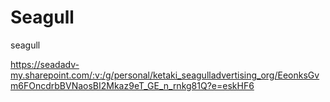 # Seagull
seagull

https://seadadv-my.sharepoint.com/:v:/g/personal/ketaki_seagulladvertising_org/EeonksGvm6FOncdrbBVNaosBI2Mkaz9eT_GE_n_rnkg81Q?e=eskHF6

